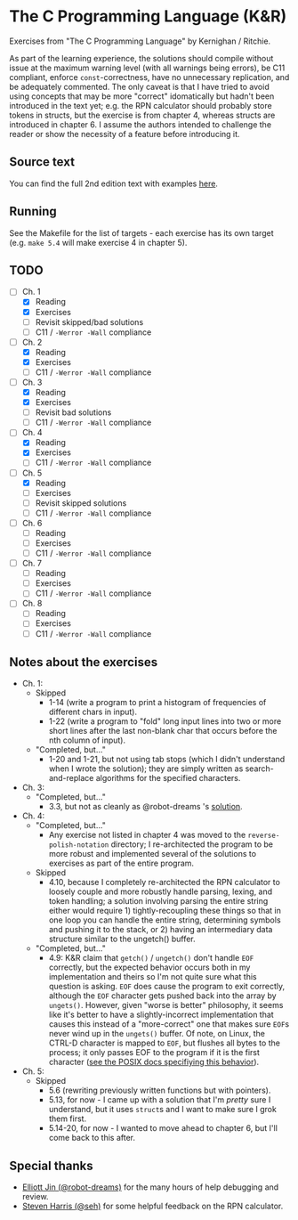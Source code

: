 # The C Programming Language (K&R)
Exercises from "The C Programming Language" by Kernighan / Ritchie.

As part of the learning experience, the solutions should compile without issue at the maximum warning level (with all warnings being errors), be C11 compliant, enforce `const`-correctness, have no unnecessary replication,
and be adequately commented. The only caveat is that I have tried to avoid using concepts that may be more
"correct" idomatically but hadn't been introduced in the text yet; e.g. the RPN
calculator should probably store tokens in structs, but the exercise is from
chapter 4, whereas structs are introduced in chapter 6. I assume the authors
intended to challenge the reader or show the necessity of a feature before
introducing it.

## Source text
You can find the full 2nd edition text with examples [here](http://cs.indstate.edu/~cbasavaraj/cs559/the_c_programming_language_2.pdf).

## Running
See the Makefile for the list of targets - each exercise has its own target (e.g. `make 5.4` will make exercise 4 in chapter 5).

## TODO
- [ ] Ch. 1
  - [x] Reading
  - [x] Exercises
  - [ ] Revisit skipped/bad solutions
  - [ ] C11 / `-Werror -Wall` compliance
- [ ] Ch. 2
  - [x] Reading
  - [x] Exercises
  - [ ] C11 / `-Werror -Wall` compliance
- [ ] Ch. 3
  - [x] Reading
  - [x] Exercises
  - [ ] Revisit bad solutions
  - [ ] C11 / `-Werror -Wall` compliance
- [ ] Ch. 4
  - [x] Reading
  - [x] Exercises
  - [ ] C11 / `-Werror -Wall` compliance
- [ ] Ch. 5
  - [x] Reading
  - [ ] Exercises
  - [ ] Revisit skipped solutions
  - [ ] C11 / `-Werror -Wall` compliance
- [ ] Ch. 6
  - [ ] Reading
  - [ ] Exercises
  - [ ] C11 / `-Werror -Wall` compliance
- [ ] Ch. 7
  - [ ] Reading
  - [ ] Exercises
  - [ ] C11 / `-Werror -Wall` compliance
- [ ] Ch. 8
  - [ ] Reading
  - [ ] Exercises
  - [ ] C11 / `-Werror -Wall` compliance

## Notes about the exercises
* Ch. 1:
  * Skipped
    * 1-14 (write a program to print a histogram of frequencies of different chars in input).
    * 1-22 (write a program to "fold" long input lines into two or more short lines after the last non-blank char that occurs before the nth column of input).
  * "Completed, but..."
    * 1-20 and 1-21, but not using tab stops (which I didn't understand when I wrote the solution); they are simply written as search-and-replace algorithms for the specified characters.
* Ch. 3:
  * "Completed, but..."
    * 3.3, but not as cleanly as @robot-dreams 's [solution](https://gist.github.com/robot-dreams/34d10248bc474f5a4312fa72e325656a).
* Ch. 4:
  * "Completed, but..."
    * Any exercise not listed in chapter 4 was moved to the `reverse-polish-notation` directory; I re-architected the program to be
      more robust and implemented several of the solutions to exercises as part of the entire program.
  * Skipped
    * 4.10, because I completely re-architected the RPN calculator to loosely couple and more robustly handle parsing, lexing, and token handling; a solution involving parsing the entire string either would require 1) tightly-recoupling these  things so that in one loop you can handle the entire string, determining symbols and pushing it to the stack, or 2) having an intermediary data structure similar to the ungetch() buffer.
  * "Completed, but..."
    * 4.9: K&R claim that `getch()` / `ungetch()` don't handle `EOF` correctly, but the expected behavior occurs both in my implementation and theirs so I'm not quite sure what this question is asking. `EOF` does cause the program to exit correctly, although the `EOF` character gets pushed back into the array by `ungets()`. However, given "worse is better" philosophy, it seems like it's better to have a slightly-incorrect implementation that causes this instead of a "more-correct" one that makes sure `EOF`s never wind up in the `ungets()` buffer. Of note, on Linux, the CTRL-D character is mapped to `EOF`, but flushes all bytes to the process; it only passes EOF to the program if it is the first character ([see the POSIX docs specifiying this  behavior](https://stackoverflow.com/questions/21260674/why-do-i-need-to-type-ctrl-d-twice-to-mark-end-of-file)).
* Ch. 5:
  * Skipped
    * 5.6 (rewriting previously written functions but with pointers).
    * 5.13, for now - I came up with a solution that I'm _pretty_ sure I understand, but it uses `struct`s and I want to make sure I grok them
    first.
    * 5.14-20, for now - I wanted to move ahead to chapter 6, but I'll come back to this after.

## Special thanks
* [Elliott Jin (@robot-dreams)](https://github.com/robot-dreams) for the many hours of help debugging and review.
* [Steven Harris (@seh)](https://github.com/seh) for some helpful feedback on the RPN calculator.
